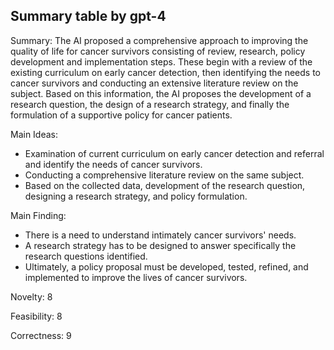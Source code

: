 ## Summary table by gpt-4
Summary: 
The AI proposed a comprehensive approach to improving the quality of life for cancer survivors consisting of review, research, policy development and implementation steps. These begin with a review of the existing curriculum on early cancer detection, then identifying the needs to cancer survivors and conducting an extensive literature review on the subject. Based on this information, the AI proposes the development of a research question, the design of a research strategy, and finally the formulation of a supportive policy for cancer patients.

Main Ideas: 
- Examination of current curriculum on early cancer detection and referral and identify the needs of cancer survivors.
- Conducting a comprehensive literature review on the same subject.
- Based on the collected data, development of the research question, designing a research strategy, and policy formulation.

Main Finding: 
- There is a need to understand intimately cancer survivors' needs.
- A research strategy has to be designed to answer specifically the research questions identified.
- Ultimately, a policy proposal must be developed, tested, refined, and implemented to improve the lives of cancer survivors.

Novelty: 8

Feasibility: 8

Correctness: 9